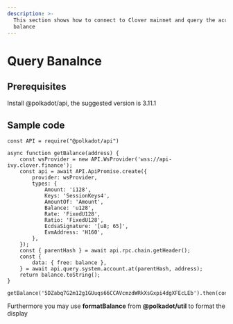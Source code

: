 ```yaml
---
description: >-
  This section shows how to connect to Clover mainnet and query the account
  balance
---
```


# Query Banalnce

## **Prerequisites**

Install @polkadot/api, the suggested version is 3.11.1

## Sample code

```text
const API = require("@polkadot/api")

async function getBalance(address) {
    const wsProvider = new API.WsProvider('wss://api-ivy.clover.finance');
    const api = await API.ApiPromise.create({
        provider: wsProvider,
        types: {
            Amount: 'i128',
            Keys: 'SessionKeys4',
            AmountOf: 'Amount',
            Balance: 'u128',
            Rate: 'FixedU128',
            Ratio: 'FixedU128',
            EcdsaSignature: '[u8; 65]',
            EvmAddress: 'H160',
        },
    });
    const { parentHash } = await api.rpc.chain.getHeader();
    const {
        data: { free: balance },
    } = await api.query.system.account.at(parentHash, address);
    return balance.toString();
}

getBalance('5DZabq7G2m12g1GUuqs66CCAVcmzdWRkXsGxpi4dgXFEcLEb').then(console.log)
```

Furthermore you may use **formatBalance** from **@polkadot/util** to format the display



 

